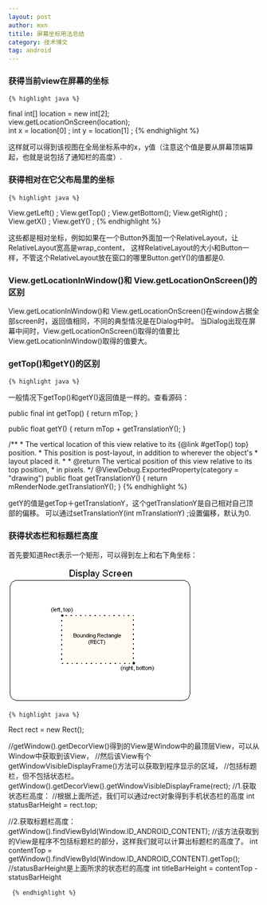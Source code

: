 ```yaml
---
layout: post
author: mxn
titile: 屏幕坐标用法总结
category: 技术博文
tag: android
---
```


### 获得当前view在屏幕的坐标

    {% highlight java %}
final int[] location = new int[2];   
view.getLocationOnScreen(location);  
int x = location[0]  ; 
int y = location[1]  ;
     {% endhighlight %} 
  
这样就可以得到该视图在全局坐标系中的x，y值（注意这个值是要从屏幕顶端算起，也就是说包括了通知栏的高度）.


### 获得相对在它父布局里的坐标

    {% highlight java %}
View.getLeft() ;
View.getTop() ;
View.getBottom();
View.getRight() ; 
View.getX() ; 
View.getY() ; 
     {% endhighlight %} 

这些都是相对坐标，例如如果在一个Button外面加一个RelativeLayout，让RelativeLayout宽高是wrap_content，
这样RelativeLayout的大小和Button一样，不管这个RelativeLayout放在窗口的哪里Button.getY()的值都是0.

### View.getLocationInWindow()和 View.getLocationOnScreen()的区别

View.getLocationInWindow()和 View.getLocationOnScreen()在window占据全部screen时，返回值相同，不同的典型情况是在Dialog中时。
当Dialog出现在屏幕中间时，View.getLocationOnScreen()取得的值要比View.getLocationInWindow()取得的值要大。

<!-- more -->

### getTop()和getY()的区别

    {% highlight java %}
一般情况下getTop()和getY()返回值是一样的。查看源码：

public final int getTop() {
    return mTop;
}

public float getY() {
    return mTop + getTranslationY();
}

 /**
     * The vertical location of this view relative to its {@link #getTop() top} position.
     * This position is post-layout, in addition to wherever the object's
     * layout placed it.
     *
     * @return The vertical position of this view relative to its top position,
     * in pixels.
     */
    @ViewDebug.ExportedProperty(category = "drawing")
    public float getTranslationY() {
        return mRenderNode.getTranslationY();
    }
     {% endhighlight %} 
     
getY的值是getTop＋getTranslationY，这个getTranslationY是自己相对自己顶部的偏移。
可以通过setTranslationY(int mTranslationY) ;设置偏移，默认为0.

### 获得状态栏和标题栏高度

首先要知道Rect表示一个矩形，可以得到左上和右下角坐标：

![](https://raw.githubusercontent.com/mxn21/mxn21.github.io/master/public/img/img134.png)

    {% highlight java %}
Rect rect = new Rect();

//getWindow().getDecorView()得到的View是Window中的最顶层View，可以从Window中获取到该View，
//然后该View有个getWindowVisibleDisplayFrame()方法可以获取到程序显示的区域，
//包括标题栏，但不包括状态栏。
getWindow().getDecorView().getWindowVisibleDisplayFrame(rect);
//1.获取状态栏高度：
//根据上面所述，我们可以通过rect对象得到手机状态栏的高度
int statusBarHeight = rect.top;

//2.获取标题栏高度：
getWindow().findViewById(Window.ID_ANDROID_CONTENT);
//该方法获取到的View是程序不包括标题栏的部分，这样我们就可以计算出标题栏的高度了。
int contentTop = getWindow().findViewById(Window.ID_ANDROID_CONTENT).getTop();
//statusBarHeight是上面所求的状态栏的高度
int titleBarHeight = contentTop - statusBarHeight

     {% endhighlight %} 
